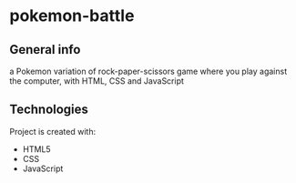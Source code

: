# pokemon-battle

## General info
a Pokemon variation of rock-paper-scissors game where you play against the computer, with HTML, CSS and JavaScript

## Technologies
Project is created with:
* HTML5
* CSS
* JavaScript
